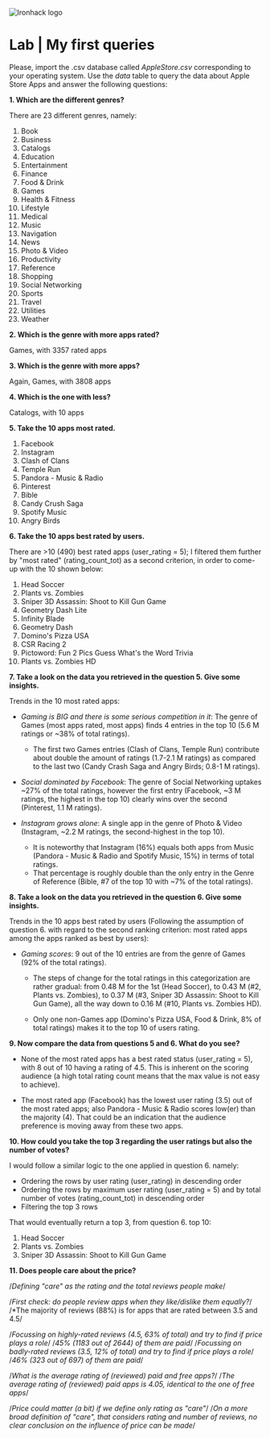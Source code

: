 ![Ironhack logo](https://i.imgur.com/1QgrNNw.png)

# Lab | My first queries

Please, import the .csv database called *AppleStore.csv* corresponding to your operating system. Use the *data* table to query the data about Apple Store Apps and answer the following questions: 

**1. Which are the different genres?**

There are 23 different genres, namely:
1. Book
2. Business
3. Catalogs
4. Education
5. Entertainment
6. Finance
7. Food & Drink
8. Games
9. Health & Fitness
10. Lifestyle
11. Medical
12. Music
13. Navigation
14. News
15. Photo & Video
16. Productivity
17. Reference
18. Shopping
19. Social Networking
20. Sports
21. Travel
22. Utilities
23. Weather

**2. Which is the genre with more apps rated?**

Games, with 3357 rated apps

**3. Which is the genre with more apps?**

Again, Games, with 3808 apps

**4. Which is the one with less?**

Catalogs, with 10 apps

**5. Take the 10 apps most rated.**

1. Facebook
2. Instagram
3. Clash of Clans
4. Temple Run
5. Pandora - Music & Radio
6. Pinterest
7. Bible
8. Candy Crush Saga
9. Spotify Music
10. Angry Birds

**6. Take the 10 apps best rated by users.**

There are >10 (490) best rated apps (user_rating = 5); I filtered them further by "most rated" (rating_count_tot) as a second criterion, in order to come-up with the 10 shown below:
1. Head Soccer
2. Plants vs. Zombies
3. Sniper 3D Assassin: Shoot to Kill Gun Game
4. Geometry Dash Lite
5. Infinity Blade
6. Geometry Dash
7. Domino's Pizza USA
8. CSR Racing 2
9. Pictoword: Fun 2 Pics Guess What's the Word Trivia
10. Plants vs. Zombies HD

**7. Take a look on the data you retrieved in the question 5. Give some insights.**

Trends in the 10 most rated apps:

- _Gaming is BIG and there is some serious competition in it_: The genre of Games (most apps rated, most apps) finds 4 entries in the top 10 (5.6 M ratings or ~38% of total ratings).

  - The first two Games entries (Clash of Clans, Temple Run) contribute about double the amount of ratings (1.7-2.1 M ratings) as compared to the last two (Candy Crash Saga and Angry Birds; 0.8-1 M ratings).

- _Social dominated by Facebook_: The genre of Social Networking uptakes ~27% of the total ratings, however the first entry (Facebook, ~3 M ratings, the highest in the top 10) clearly wins over the second (Pinterest, 1.1 M ratings).

- _Instagram grows alone_: A single app in the genre of Photo & Video (Instagram, ~2.2 M ratings, the second-highest in the top 10).
  - It is noteworthy that Instagram (16%) equals both apps from Music (Pandora - Music & Radio and Spotify Music, 15%) in terms of total ratings.
  - That percentage is roughly double than the only entry in the Genre of Reference (Bible, #7 of the top 10 with ~7% of the total ratings).

**8. Take a look on the data you retrieved in the question 6. Give some insights.**

Trends in the 10 apps best rated by users (Following the assumption of question 6. with regard to the second ranking criterion: most rated apps among the apps ranked as best by users):

- _Gaming scores_: 9 out of the 10 entries are from the genre of Games (92% of the total ratings).

  - The steps of change for the total ratings in this categorization are rather gradual: from 0.48 M for the 1st (Head Soccer), to 0.43 M (#2, Plants vs. Zombies), to 0.37 M (#3, Sniper 3D Assassin: Shoot to Kill Gun Game), all the way down to 0.16 M (#10, Plants vs. Zombies HD).

  - Only one non-Games app (Domino's Pizza USA, Food & Drink, 8% of total ratings) makes it to the top 10 of users rating.

**9. Now compare the data from questions 5 and 6. What do you see?**

- None of the most rated apps has a best rated status (user_rating = 5), with 8 out of 10 having a rating of 4.5. This is inherent on the scoring audience (a high total rating count means that the max value is not easy to achieve).

- The most rated app (Facebook) has the lowest user rating (3.5) out of the most rated apps; also Pandora - Music & Radio scores low(er) than the majority (4). That could be an indication that the audience preference is moving away from these two apps.


**10. How could you take the top 3 regarding the user ratings but also the number of votes?**

I would follow a similar logic to the one applied in question 6. namely:
- Ordering the rows by user rating (user_rating) in descending order
- Ordering the rows by maximum user rating (user_rating = 5) and by total number of votes (rating_count_tot) in descending order
- Filtering the top 3 rows

That would eventually return a top 3, from question 6. top 10:
1. Head Soccer
2. Plants vs. Zombies
3. Sniper 3D Assassin: Shoot to Kill Gun Game

**11. Does people care about the price?**

/*Defining "care" as the rating and the total reviews people make*/

/*First check: do people review apps when they like/dislike them equally?*/
/*The majority of reviews (88%) is for apps that are rated between 3.5 and 4.5/

/*Focussing on highly-rated reviews (4.5, 63% of total) and try to find if price plays a role*/
/*45% (1183 out of 2644) of them are paid*/
/*Focussing on badly-rated reviews (3.5, 12% of total) and try to find if price plays a role*/
/*46% (323 out of 697) of them are paid*/

/*What is the average rating of (reviewed) paid and free apps?*/
/*The average rating of (reviewed) paid apps is 4.05, identical to the one of free apps*/

/*Price could matter (a bit) if we define only rating as "care"*/
/*On a more broad definition of "care", that considers rating and number of reviews, no clear conclusion on the influence of price can be made*/ 
